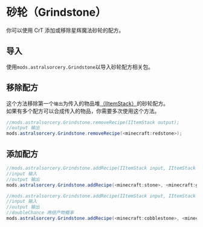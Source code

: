 # 砂轮（Grindstone）

你可以使用 CrT 添加或移除星辉魔法砂轮的配方。

## 导入

使用`mods.astralsorcery.Grindstone`以导入砂轮配方相关包。

## 移除配方

这个方法移除第一个`输出`为传入的物品堆[（IItemStack）](/Vanilla/Items/IItemStack/)的砂轮配方。   
如果有多个配方可以合成传入的物品，你需要多次使用这个方法。

```JAVA
//mods.astralsorcery.Grindstone.removeRecipe(IItemStack output);
//output 输出
mods.astralsorcery.Grindstone.removeRecipe(<minecraft:redstone>);
```

## 添加配方

```JAVA
//mods.astralsorcery.Grindstone.addRecipe(IItemStack input, IItemStack output);
//input 输入
//output 输出
mods.astralsorcery.Grindstone.addRecipe(<minecraft:stone>, <minecraft:gravel>);

//mods.astralsorcery.Grindstone.addRecipe(IItemStack input, IItemStack output, float doubleChance);
//input 输入
//output 输出
//doubleChance 两倍产物概率
mods.astralsorcery.Grindstone.addRecipe(<minecraft:cobblestone>, <minecraft:gravel>, 0.5f);
```